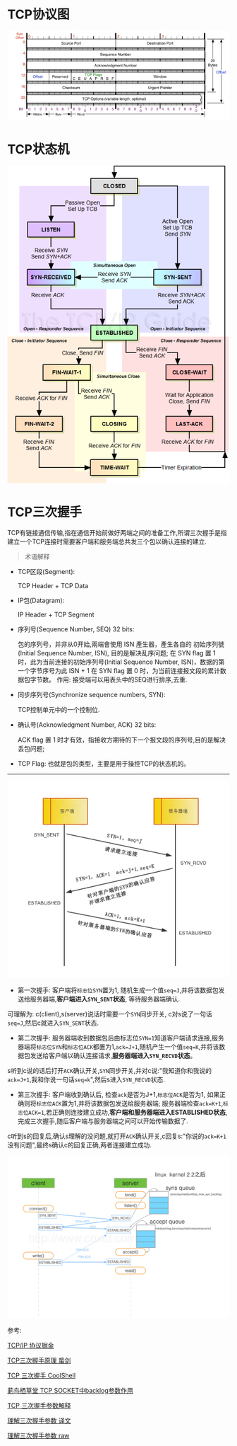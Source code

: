 # TCP协议图

![TCP-Header](../images/TCP-Header.jpg)


# TCP状态机

![TCP 状态机](../images/tcpfsm.png)

# TCP三次握手

TCP有链接通信传输,指在通信开始前做好两端之间的准备工作,所谓三次握手是指建立一个TCP连接时需要客户端和服务端总共发三个包以确认连接的建立.

> 术语解释

- TCP区段(Segment): 

    TCP Header + TCP Data

- IP包(Datagram): 

    IP Header + TCP Segment

- 序列号(Sequence Number, SEQ) 32 bits:

    包的序列号，并非从0开始,兩端會使用 ISN 產生器，產生各自的 初始序列號 (Initial Sequence Number, ISN), 目的是解决乱序问题;
    在 SYN flag 置 1 时，此为当前连接的初始序列号(Initial Sequence Number, ISN)，数据的第一个字节序号为此 ISN + 1
    在 SYN flag 置 0 时，为当前连接报文段的累计数据包字节数。
    作用: 接受端可以用表头中的SEQ进行排序,去重.

- 同步序列号(Synchronize sequence numbers, SYN): 

    TCP控制单元中的一个控制位.

- 确认号(Acknowledgment Number, ACK) 32 bits:

    ACK flag 置 1 时才有效，指接收方期待的下一个报文段的序列号,目的是解决丢包问题;

- TCP Flag: 也就是包的类型，主要是用于操控TCP的状态机的。


---


![三次握手](../images/三次握手.jpg)

- 第一次握手: 客户端将`标志位SYN`置为1, 随机生成一个值`seq=J`,并将该数据包发送给服务器端,**客户端进入`SYN_SENT`状态**, 等待服务器端确认.

可理解为: c(client),s(server)说话时需要一个`SYN`同步开关, c对s说了一句话`seq=J`,然后c就进入`SYN_SENT`状态.

- 第二次握手: 服务器端收到数据包后由标志位`SYN=1`知道客户端请求连接,服务器端将`标志位SYN`和`标志位ACK`都置为1,`ack=J+1`,随机产生一个值`seq=K`,并将该数据包发送给客户端以确认连接请求,**服务器端进入`SYN_RECVD`状态**。

s听到c说的话后打开`ACK`确认开关,`SYN`同步开关,并对c说:"我知道你和我说的`ack=J+1`,我和你说一句话`seq=k`",然后s进入`SYN_RECVD`状态.

- 第三次握手: 客户端收到确认后, 检查`ack`是否为J+1,`标志位ACK`是否为1, 如果正确则将`标志位ACK`置为1,并将该数据包发送给服务器端;
服务器端检查`ack=K+1`,`标志位ACK=1`,若正确则连接建立成功,**客户端和服务器端进入ESTABLISHED状态**,完成三次握手,随后客户端与服务器端之间可以开始传输数据了.

c听到s的回复后,确认s理解的没问题,就打开`ACK`确认开关,c回复s:"你说的`ack=K+1`没有问题",最终s确认c的回复正确,两者连接建立成功.




![tcp-sync-queue-and-accept-queue-small](../images/tcp-sync-queue-and-accept-queue-small.jpg)


参考:

[TCP/IP 协议掘金](https://juejin.im/post/5a069b6d51882509e5432656)


[TCP三次握手原理 蛰剑](https://mp.weixin.qq.com/s?__biz=MzIzOTU0NTQ0MA==&mid=2247487779&idx=1&sn=0980243dcec05c5df8e2e60937c2c5ed&chksm=e9292c2cde5ea53a7b309e3575c78940a378b358292a3badb828d6c9bb6e8d3997800564b1d5&mpshare=1&scene=1&srcid=0705YKtkQfwoIBJorSbc9P6C&key=bdf2aa31ef4130cff6d1a3d40f6a443e01361dbb0604f3bdb4d6c7d9f7ad547361679b3c0c53dde796febe48f55d38d621aef26d1f8387eca847d862f32feff9f3360478f410999799023277a2afd6e9&ascene=1&uin=MTE5MjQ0MzcwOQ%3D%3D&devicetype=Windows+10&version=62060739&lang=zh_CN&pass_ticket=KufbyZ%2BG%2BfDdjYJR%2FqCfheEoAu1P2vVxjviuwztEkEKgigoWTk3aCR%2FLfRfaElcI)

[TCP 三次握手 CoolShell](https://coolshell.cn/articles/11564.html)

[莿鸟栖草堂 TCP SOCKET中backlog参数作用](https://www.cnxct.com/something-about-phpfpm-s-backlog/)

[TCP 三次握手参数解释](https://notfalse.net/26/tcp-seq)

[理解三次握手参数 译文](https://blog.csdn.net/a19881029/article/details/38091243)

[理解三次握手参数 raw](http://packetlife.net/blog/2010/jun/7/understanding-tcp-sequence-acknowledgment-numbers/)